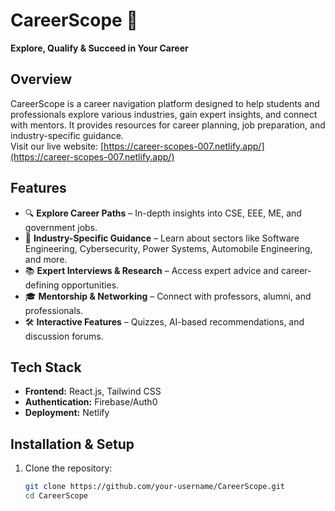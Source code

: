 # CareerScope 🚀  
**Explore, Qualify & Succeed in Your Career**

## Overview  
CareerScope is a career navigation platform designed to help students and professionals explore various industries, gain expert insights, and connect with mentors. It provides resources for career planning, job preparation, and industry-specific guidance.  
Visit our live website: [https://career-scopes-007.netlify.app/](https://career-scopes-007.netlify.app/)

## Features  
- 🔍 **Explore Career Paths** – In-depth insights into CSE, EEE, ME, and government jobs.  
- 🎯 **Industry-Specific Guidance** – Learn about sectors like Software Engineering, Cybersecurity, Power Systems, Automobile Engineering, and more.  
- 📚 **Expert Interviews & Research** – Access expert advice and career-defining opportunities.  
- 🎓 **Mentorship & Networking** – Connect with professors, alumni, and professionals.  
- 🛠 **Interactive Features** – Quizzes, AI-based recommendations, and discussion forums.

## Tech Stack  
- **Frontend:** React.js, Tailwind CSS  
- **Authentication:** Firebase/Auth0  
- **Deployment:** Netlify

## Installation & Setup  
1. Clone the repository:  
   ```sh
   git clone https://github.com/your-username/CareerScope.git
   cd CareerScope
